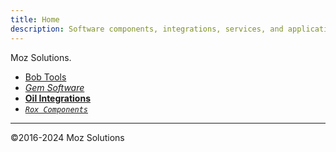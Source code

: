 ```yaml
---
title: Home
description: Software components, integrations, services, and applications
---
```

Moz Solutions.

- [Bob Tools](/bob)
- [*Gem Software*](/gem)
- [**Oil Integrations**](/oil)
- [*`Rox Components`*](/rox)

---
©2016-2024 Moz Solutions
